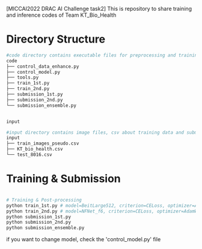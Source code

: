 [MICCAI2022 DRAC AI Challenge task2] This is repository to share training and inference codes of Team KT_Bio_Health

# Directory Structure

```bash
#code directory contains executable files for preprocessing and training.
code
├── control_data_enhance.py
├── control_model.py 
├── tools.py
├── train_1st.py
├── train_2nd.py
├── submission_1st.py
├── submission_2nd.py
└── submission_ensemble.py


input

#input directory contains image files, csv about training data and submission.    
input
├── train_images_pseudo.csv
├── KT_bio_health.csv
└── test_8016.csv

```

# Training & Submission

```bash

# Training & Post-processing
python train_1st.py # model=BeitLarge512, criterion=CELoss, optimizer=AdamW, scheduler=StepLR
python train_2nd.py # model=NFNet_f6, criterion=CELoss, optimizer=AdamW, scheduler=StepLR
python submission_1st.py
python submission_2nd.py
python submission_ensemble.py
```

if you want to change model, check the 'control_model.py' file
